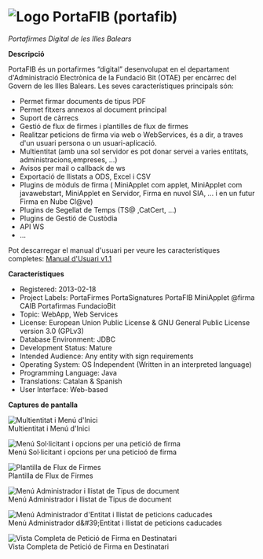 # ![Logo](https://raw.githubusercontent.com/GovernIB/portafib/binaris/projectinfo_Attachments/icon.jpg) PortaFIB (portafib)
 *Portafirmes Digital de les Illes Balears*


**Descripció**

PortaFIB és un portafirmes “digital” desenvolupat en el departament d'Administració Electrònica de la Fundació Bit (OTAE) per encàrrec del Govern de les Illes Balears.
Les seves característiques principals són:
* Permet firmar documents de tipus PDF
* Permet fitxers annexos al document principal
* Suport de càrrecs
* Gestió de flux de firmes i plantilles de flux de firmes
* Realitzar peticions de firma via web o WebServices, és a dir, a traves d'un usuari persona o un usuari-aplicació.
* Multientitat (amb una sol servidor es pot donar servei a varies entitats, administracions,empreses, ...)
* Avisos per mail o callback de ws
* Exportació de llistats a ODS, Excel i CSV
* Plugins de mòduls de firma ( MiniApplet com applet, MiniApplet com javawebstart, MiniApplet en Servidor, Firma en nuvol SIA, ... i en un futur Firma en Nube Cl@ve)
* Plugins de Segellat de Temps (TS@ ,CatCert, ...)
* Plugins de Gestió de Custòdia
* API WS
* ...

Pot descarregar el manual d'usuari per veure les característiques completes: [Manual d'Usuari v1.1](https://github.com/GovernIB/portafib/raw/master/doc/pdf/Manual_de_Usuari_de_PortaFIB.pdf)


**Característiques**

* Registered: 2013-02-18 
* Project Labels: PortaFirmes  PortaSignatures  PortaFIB  MiniApplet @firma  CAIB  Portafirmas  FundacioBit  
* Topic: WebApp, Web Services
* License: European Union Public License & GNU General Public License version 3.0 (GPLv3)
* Database Environment:  JDBC
* Development Status: Mature
* Intended Audience:  Any entity with sign requirements
* Operating System:  OS Independent (Written in an interpreted language)
* Programming Language:  Java
* Translations: Catalan & Spanish
* User Interface: Web-based

**Captures de pantalla**

![Multientitat i Menú d'Inici](https://raw.githubusercontent.com/GovernIB/portafib/binaris/projectinfo_Attachments/screenshots/screenshot_1.png)<br/>
Multientitat i Menú d'Inici

![Menú Sol·licitant i opcions per una petició de firma](https://raw.githubusercontent.com/GovernIB/portafib/binaris/projectinfo_Attachments/screenshots/screenshot_2.png)<br/>
Menú Sol·licitant i opcions per una peticioó de firma

![Plantilla de Flux de Firmes](https://raw.githubusercontent.com/GovernIB/portafib/binaris/projectinfo_Attachments/screenshots/screenshot_3.png)<br/>
Plantilla de Flux de Firmes

 
![Menú Administrador i llistat de Tipus de document](https://raw.githubusercontent.com/GovernIB/portafib/binaris/projectinfo_Attachments/screenshots/screenshot_4.png)<br/>
Menú Administrador i llistat de Tipus de document

 
![Menú Administrador d'Entitat i llistat de peticions caducades](https://raw.githubusercontent.com/GovernIB/portafib/binaris/projectinfo_Attachments/screenshots/screenshot_5.png)<br/>
Menú Administrador d&amp;#39;Entitat i llistat de peticions caducades


![Vista Completa de Petició de Firma en Destinatari](https://raw.githubusercontent.com/GovernIB/portafib/binaris/projectinfo_Attachments/screenshots/screenshot_6.png)<br/>
Vista Completa de Petició de Firma en Destinatari

